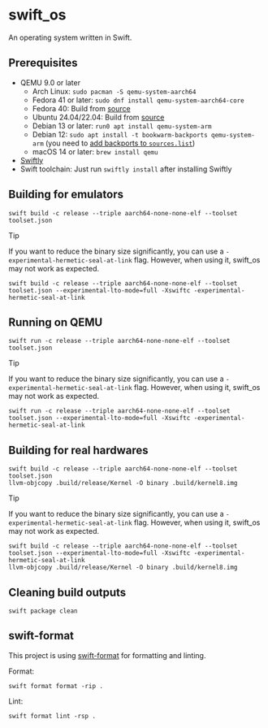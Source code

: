 # swift_os

An operating system written in Swift.

## Prerequisites

- QEMU 9.0 or later
  - Arch Linux: `sudo pacman -S qemu-system-aarch64`
  - Fedora 41 or later: `sudo dnf install qemu-system-aarch64-core`
  - Fedora 40: Build from [source](https://www.qemu.org/download/#source)
  - Ubuntu 24.04/22.04: Build from [source](https://www.qemu.org/download/#source)
  - Debian 13 or later: `run0 apt install qemu-system-arm`
  - Debian 12: `sudo apt install -t bookwarm-backports qemu-system-arm` (you need to [add backports to `sources.list`](https://backports.debian.org/Instructions/#index2h2))
  - macOS 14 or later: `brew install qemu`
- [Swiftly](https://www.swift.org/install/)
- Swift toolchain: Just run `swiftly install` after installing Swiftly

## Building for emulators

```shell
swift build -c release --triple aarch64-none-none-elf --toolset toolset.json
```

> [!TIP]
> If you want to reduce the binary size significantly, you can use a `-experimental-hermetic-seal-at-link` flag. However, when using it, swift_os may not work as expected.
>
> ```shell
> swift build -c release --triple aarch64-none-none-elf --toolset toolset.json --experimental-lto-mode=full -Xswiftc -experimental-hermetic-seal-at-link
> ```

## Running on QEMU

```shell
swift run -c release --triple aarch64-none-none-elf --toolset toolset.json
```

> [!TIP]
> If you want to reduce the binary size significantly, you can use a `-experimental-hermetic-seal-at-link` flag. However, when using it, swift_os may not work as expected.
>
> ```shell
> swift run -c release --triple aarch64-none-none-elf --toolset toolset.json --experimental-lto-mode=full -Xswiftc -experimental-hermetic-seal-at-link
> ```

## Building for real hardwares

```shell
swift build -c release --triple aarch64-none-none-elf --toolset toolset.json
llvm-objcopy .build/release/Kernel -O binary .build/kernel8.img
```

> [!TIP]
> If you want to reduce the binary size significantly, you can use a `-experimental-hermetic-seal-at-link` flag. However, when using it, swift_os may not work as expected.
>
> ```shell
> swift build -c release --triple aarch64-none-none-elf --toolset toolset.json --experimental-lto-mode=full -Xswiftc -experimental-hermetic-seal-at-link
> llvm-objcopy .build/release/Kernel -O binary .build/kernel8.img
> ```

## Cleaning build outputs

```shell
swift package clean
```

## swift-format

This project is using [swift-format](https://github.com/swiftlang/swift-format) for formatting and linting.

Format:

```shell
swift format format -rip .
```

Lint:

```shell
swift format lint -rsp .
```
